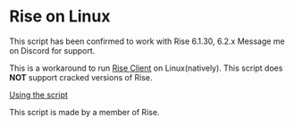# Rise on Linux
This script has been confirmed to work with Rise 6.1.30, 6.2.x
Message me on Discord for support.

This is a workaround to run [Rise Client](https://riseclient.com) on Linux(natively). This script does **NOT** support cracked versions of Rise.

[Using the script](https://github.com/enorsu/rise-on-linux/blob/main/docs/using.md)

This script is made by a member of Rise.
